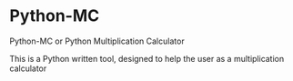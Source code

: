 # Python-MC
Python-MC or Python Multiplication Calculator

This is a Python written tool, designed to help the user as a multiplication calculator

